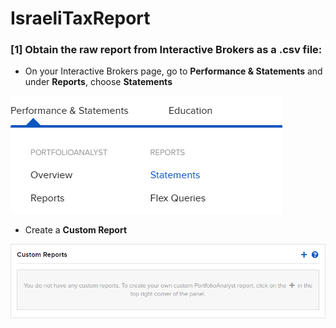 # IsraeliTaxReport
### [1] Obtain the raw report from Interactive Brokers as a .csv file:
* On your Interactive Brokers page, go to **Performance & Statements**
and under **Reports**, choose **Statements**

![](imagesForREADME/image1.png)

* Create a **Custom Report**

![](imagesForREADME/image2.png)


